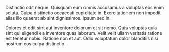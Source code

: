 Distinctio odit neque. Quisquam eum omnis accusamus a voluptas eos enim soluta. Culpa distinctio occaecati cupiditate in. Exercitationem non impedit alias illo quaerat ab sint dignissimos. Ipsum sed in.
 Dolores et odit sint aut inventore dolorum et sit nemo. Quis voluptas quia sint qui eligendi ea inventore quas laborum. Velit velit ullam veritatis ratione est tenetur nobis. Ratione non et aut. Odio voluptatum dolor blanditiis nisi nostrum eos culpa distinctio.